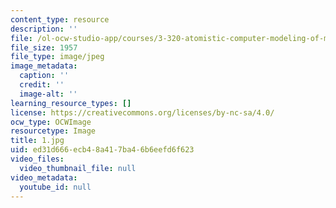 ```yaml
---
content_type: resource
description: ''
file: /ol-ocw-studio-app/courses/3-320-atomistic-computer-modeling-of-materials-sma-5107-spring-2005/ed31d666ecb48a417ba46b6eefd6f623_1.jpg
file_size: 1957
file_type: image/jpeg
image_metadata:
  caption: ''
  credit: ''
  image-alt: ''
learning_resource_types: []
license: https://creativecommons.org/licenses/by-nc-sa/4.0/
ocw_type: OCWImage
resourcetype: Image
title: 1.jpg
uid: ed31d666-ecb4-8a41-7ba4-6b6eefd6f623
video_files:
  video_thumbnail_file: null
video_metadata:
  youtube_id: null
---
```

